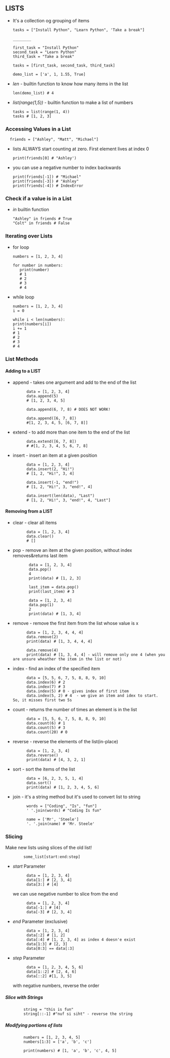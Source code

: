 ## LISTS
   - It's a collection og grouping of items

         tasks = ["Install Python", "Learn Python", 'Take a break"]

         ________

         first_task = "Install Python"
         second_task = "Learn Python"
         third_task = "Take a break"

         tasks = [first_task, second_task, third_task]

         demo_list = ['a', 1, 1.55, True]

   
   - *len*  - builtin function to know how many items in the list

         len(demo_list) # 4

   - *list(range(1,5))* - builtin function to make a list of numbers

         tasks = list(range(1, 4))
         tasks # [1, 2, 3]

### Accessing Values in a List

      friends = ["Ashley", "Matt", "Michael"]

   - lists ALWAYS start counting at zero. First element lives at index 0

         print(friends[0] # "Ashley')

   - you can use a negative number to index backwards

         print(friends[-1]) # "Michael"
         print(friends[-3]) # "Ashley"
         print(friends[-4]) # IndexError

### Check if a value is in a List

   - *in* builtin function

         "Ashley" in friends # True
         "Colt" in friends # False

### Iterating over Lists

   - for loop

         numbers = [1, 2, 3, 4]

         for number in numbers:
            print(number)
            # 1
            # 2
            # 3
            # 4

   - while loop

         numbers = [1, 2, 3, 4]
         i = 0
         
         while i < len(numbers):
         print(numbers[i])
         i += 1
         # 1
         # 2
         # 3
         # 4

### List Methods

#### Adding to a LIST

- append - takes one argument and add to the end of the list

            data = [1, 2, 3, 4]
            data.append(5)
            # [1, 2, 3, 4, 5]

            data.append(6, 7, 8) # DOES NOT WORK!
            
            data.append([6, 7, 8]) 
            #[1, 2, 3, 4, 5, [6, 7, 8]]

- extend - to add more than one item to the end of the list

            data.extend([6, 7, 8])
            # #[1, 2, 3, 4, 5, 6, 7, 8]

- insert - insert an item at a given position

            data = [1, 2, 3, 4]
            data.insert(2, "Hi!")
            # [1, 2, "Hi!", 3, 4]

            data.insert(-1, "end!")
            # [1, 2, "Hi!", 3, "end!", 4]

            data.insert(len(data), "Last")
            # [1, 2, "Hi!", 3, "end!", 4, "Last"]

#### Removing from a LIST

- clear - clear all items

            data = [1, 2, 3, 4]
            data.clear()
            # []

- pop - remove an item at the given position, without index removes&returns last item

             data = [1, 2, 3, 4]
             data.pop()
             4
             print(data) # [1, 2, 3]

             last_item = data.pop()
             print(last_item) # 3

             data = [1, 2, 3, 4]
             data.pop(1)
             2
             print(data) # [1, 3, 4]

- remove - remove the first item from the list whose value is x

            data = [1, 2, 3, 4, 4, 4]
            data.remove(2)
            print(data) # [1, 3, 4, 4, 4]

            data.remove(4)
            print(data) # [1, 3, 4, 4] - will remove only one 4 (when you are unsure wheather the item in the list or not)

- index - find an index of the specified item

            data = [5, 5, 6, 7, 5, 8, 8, 9, 10]
            data.index(6) # 2
            data.index(7) # 3
            data.index(5) # 0 - gives index of first item 
            data.index(5, 2) # 4  - we give an item and idex to start. So, it misses first two 5s

- count - returns the number of times an element is in the list

            data = [5, 5, 6, 7, 5, 8, 8, 9, 10]
            data.count(6) # 1
            data.count(5) # 3
            data.count(20) # 0

- reverse - reverse the elements of the list(in-place)

            data = [1, 2, 3, 4]
            data.reverse()
            print(data) # [4, 3, 2, 1]

- sort - sort the items of the list

            data = [6, 2, 3, 5, 1, 4]
            data.sort()
            print(data) # [1, 2, 3, 4, 5, 6]

- join - it's a string method but it's used to convert list to string

            words = ["Coding", "Is", "fun"]
            ' '.join(words) # "Coding Is fun"

            name = ['Mr', 'Steele']
            '. '.join(name) # 'Mr. Steele'

### Slicing

Make new lists using slices of the old list!

            some_list[start:end:step]

- *start* Parameter

            data = [1, 2, 3, 4]
            data[1:] # [2, 3, 4]
            data[3:] # [4]

   we can use negative number to slice from the end

            data = [1, 2, 3, 4]
            data[-1:] # [4]
            data[-3] # [2, 3, 4]

- *end* Parameter (exclusive)

            data = [1, 2, 3, 4]
            data[:2] # [1, 2]
            data[:4] # [1, 2, 3, 4] as index 4 doesn'e exist
            data[1:3] # [2, 3]
            data[0:3] == data[:3]

- *step* Parameter

            data = [1, 2, 3, 4, 5, 6]
            data[1::2] # [2, 4, 6]
            data[::2] #[1, 3, 5]

    with negative numbers, reverse the order

##### Slice with Strings

            string = "this is fun"
            string[::-1] #"nuf si siht" - reverse the string

##### Modifying portions of lists

            numbers = [1, 2, 3, 4, 5]
            numbers[1:3] = ['a', 'b', 'c']

            print(numbers) # [1, 'a', 'b', 'c', 4, 5]

            